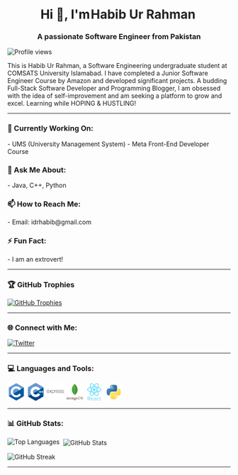 <h1 align="center">
  <span class="name-slide">Hi 👋, I'm</span>
  <span class="role-slide">Habib Ur Rahman</span>
</h1>
<h3 align="center">A passionate Software Engineer from Pakistan</h3>

<p align="left">
  <img src="https://komarev.com/ghpvc/?username=idevhabib5&label=Profile%20views&color=0e75b6&style=flat" alt="Profile views" />
</p>

<p>This is Habib Ur Rahman, a Software Engineering undergraduate student at COMSATS University Islamabad. I have completed a Junior Software Engineer Course by Amazon and developed significant projects. A budding Full-Stack Software Developer and Programming Blogger, I am obsessed with the idea of self-improvement and am seeking a platform to grow and excel. Learning while HOPING & HUSTLING!</p>

---

<h3>🔭 Currently Working On:</h3>
- UMS (University Management System)  
- Meta Front-End Developer Course  

<h3>💬 Ask Me About:</h3>
- Java, C++, Python  

<h3>📫 How to Reach Me:</h3>
- Email: idrhabib@gmail.com  

<h3>⚡ Fun Fact:</h3>
- I am an extrovert!

---

<h3>🏆 GitHub Trophies</h3>
<p align="left">
  <a href="https://github.com/ryo-ma/github-profile-trophy">
    <img src="https://github-profile-trophy.vercel.app/?username=idevhabib5" alt="GitHub Trophies" />
  </a>
</p>

---

<h3>🌐 Connect with Me:</h3>
<p align="left">
  <a href="https://twitter.com/" target="_blank">
    <img src="https://img.shields.io/twitter/follow/?logo=twitter&style=for-the-badge" alt="Twitter" />
  </a>
</p>

---

<h3>💻 Languages and Tools:</h3>
<p align="left">
  <a href="https://www.cprogramming.com/" target="_blank"><img src="https://raw.githubusercontent.com/devicons/devicon/master/icons/c/c-original.svg" alt="C" width="40" height="40"/></a>
  <a href="https://www.w3schools.com/cpp/" target="_blank"><img src="https://raw.githubusercontent.com/devicons/devicon/master/icons/cplusplus/cplusplus-original.svg" alt="C++" width="40" height="40"/></a>
  <a href="https://expressjs.com" target="_blank"><img src="https://raw.githubusercontent.com/devicons/devicon/master/icons/express/express-original-wordmark.svg" alt="Express" width="40" height="40"/></a>
  <a href="https://www.mongodb.com/" target="_blank"><img src="https://raw.githubusercontent.com/devicons/devicon/master/icons/mongodb/mongodb-original-wordmark.svg" alt="MongoDB" width="40" height="40"/></a>
  <a href="https://reactjs.org/" target="_blank"><img src="https://raw.githubusercontent.com/devicons/devicon/master/icons/react/react-original-wordmark.svg" alt="React" width="40" height="40"/></a>
  <a href="https://www.python.org" target="_blank"><img src="https://raw.githubusercontent.com/devicons/devicon/master/icons/python/python-original.svg" alt="Python" width="40" height="40"/></a>
  <!-- Add more icons as needed -->
</p>

---

<h3>📊 GitHub Stats:</h3>
<p>
  <img align="left" src="https://github-readme-stats.vercel.app/api/top-langs?username=idevhabib5&show_icons=true&locale=en&layout=compact" alt="Top Languages" />
</p>

<p>&nbsp;
  <img align="center" src="https://github-readme-stats.vercel.app/api?username=idevhabib5&show_icons=true&locale=en" alt="GitHub Stats" />
</p>

<p>
  <img align="center" src="https://github-readme-streak-stats.herokuapp.com/?user=idevhabib5" alt="GitHub Streak" />
</p>

---

<style>
  .name-slide {
    display: inline-block;
    animation: slideIn 1s ease-out forwards;
  }

  .role-slide {
    display: inline-block;
    animation: slideIn 2s ease-out forwards;
  }

  @keyframes slideIn {
    from {
      transform: translateX(-100%);
      opacity: 0;
    }
    to {
      transform: translateX(0);
      opacity: 1;
    }
  }
</style>
